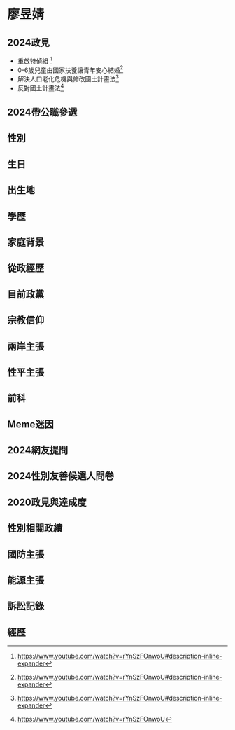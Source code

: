 # 廖昱婧

## 2024政見

- 重啟特偵組 [^2]
- 0-6歲兒童由國家扶養讓青年安心結婚[^2]
- 解決人口老化危機與修改國土計畫法[^2]
- 反對國土計畫法[^1]

[^1]:https://www.youtube.com/watch?v=rYnSzFOnwoU
[^2]:https://www.youtube.com/watch?v=rYnSzFOnwoU#description-inline-expander

## 2024帶公職參選

## 性別

## 生日

## 出生地

## 學歷

## 家庭背景

## 從政經歷

## 目前政黨

## 宗教信仰

## 兩岸主張

## 性平主張

## 前科

## Meme迷因

## 2024網友提問

## 2024性別友善候選人問卷

## 2020政見與達成度

## 性別相關政績

## 國防主張

## 能源主張

## 訴訟記錄

## 經歷
